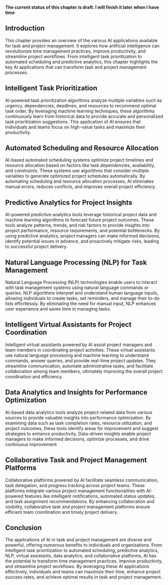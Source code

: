 **The current status of this chapter is draft. I will finish it later when I have time**

Introduction
------------

This chapter provides an overview of the various AI applications available for task and project management. It explores how artificial intelligence can revolutionize time management practices, improve productivity, and streamline project workflows. From intelligent task prioritization to automated scheduling and predictive analytics, this chapter highlights the key AI applications that can transform task and project management processes.

Intelligent Task Prioritization
-------------------------------

AI-powered task prioritization algorithms analyze multiple variables such as urgency, dependencies, deadlines, and resources to recommend optimal task order. By leveraging machine learning techniques, these algorithms continuously learn from historical data to provide accurate and personalized task prioritization suggestions. This application of AI ensures that individuals and teams focus on high-value tasks and maximize their productivity.

Automated Scheduling and Resource Allocation
--------------------------------------------

AI-based automated scheduling systems optimize project timelines and resource allocation based on factors like task dependencies, availability, and constraints. These systems use algorithms that consider multiple variables to generate optimized project schedules automatically. By automating scheduling and resource allocation processes, AI eliminates manual errors, reduces conflicts, and improves overall project efficiency.

Predictive Analytics for Project Insights
-----------------------------------------

AI-powered predictive analytics tools leverage historical project data and machine learning algorithms to forecast future project outcomes. These tools analyze patterns, trends, and risk factors to provide insights into project performance, resource requirements, and potential bottlenecks. By using predictive analytics, project managers can make informed decisions, identify potential issues in advance, and proactively mitigate risks, leading to successful project delivery.

Natural Language Processing (NLP) for Task Management
-----------------------------------------------------

Natural Language Processing (NLP) technologies enable users to interact with task management systems using natural language commands or queries. NLP algorithms interpret and understand human language inputs, allowing individuals to create tasks, set reminders, and manage their to-do lists effortlessly. By eliminating the need for manual input, NLP enhances user experience and saves time in managing tasks.

Intelligent Virtual Assistants for Project Coordination
-------------------------------------------------------

Intelligent virtual assistants powered by AI assist project managers and team members in coordinating project activities. These virtual assistants use natural language processing and machine learning to understand commands, answer queries, and provide real-time project updates. They streamline communication, automate administrative tasks, and facilitate collaboration among team members, ultimately improving the overall project coordination and efficiency.

Data Analytics and Insights for Performance Optimization
--------------------------------------------------------

AI-based data analytics tools analyze project-related data from various sources to provide valuable insights into performance optimization. By examining data such as task completion rates, resource utilization, and project outcomes, these tools identify areas for improvement and suggest strategies to enhance productivity. Data-driven insights enable project managers to make informed decisions, optimize processes, and drive continuous improvement.

Collaborative Task and Project Management Platforms
---------------------------------------------------

Collaborative platforms powered by AI facilitate seamless communication, task delegation, and progress tracking across project teams. These platforms integrate various project management functionalities with AI-powered features like intelligent notifications, automated status updates, and task assignment recommendations. By enhancing collaboration and visibility, collaborative task and project management platforms ensure efficient team coordination and timely project delivery.

Conclusion
----------

The applications of AI in task and project management are diverse and powerful, offering numerous benefits to individuals and organizations. From intelligent task prioritization to automated scheduling, predictive analytics, NLP, virtual assistants, data analytics, and collaborative platforms, AI has the potential to transform time management practices, improve productivity, and streamline project workflows. By leveraging these AI applications effectively, individuals and teams can maximize their time, enhance project success rates, and achieve optimal results in task and project management.
